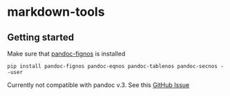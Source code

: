 # markdown-tools



## Getting started

Make sure that [pandoc-fignos](https://github.com/tomduck/pandoc-xnos) is installed

``` shell
pip install pandoc-fignos pandoc-eqnos pandoc-tablenos pandoc-secnos --user
```

Currently not compatible with pandoc v.3. See this 
[GitHub Issue](https://github.com/tomduck/pandoc-fignos/issues/105)